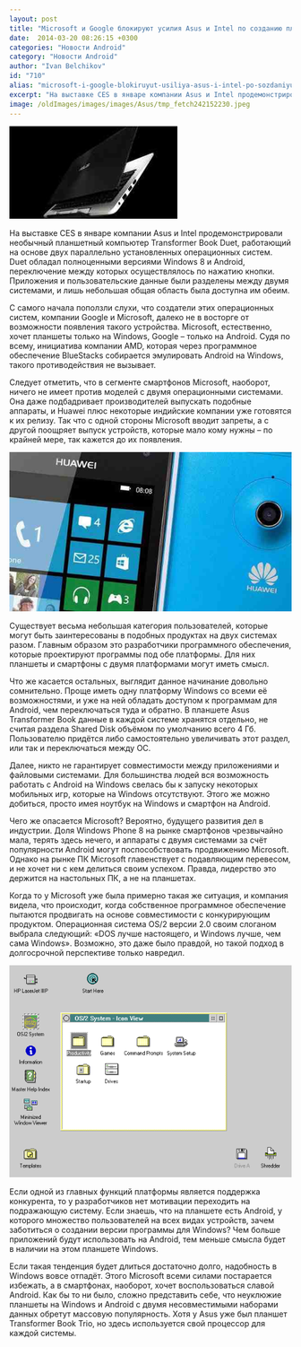```yaml
---
layout: post
title: "Microsoft и Google блокируют усилия Asus и Intel по созданию планшета с двумя системами"
date:  2014-03-20 08:26:15 +0300
categories: "Новости Android"
category: "Новости Android"
author: "Ivan Belchikov"
id: "710"
alias: "microsoft-i-google-blokiruyut-usiliya-asus-i-intel-po-sozdaniyu-plansheta-s-dvumya-sistemami"
excerpt: "На выставке CES в январе компании Asus и Intel продемонстрировали необычный планшетный компьютер Transformer Book Duet, работающий на основе двух параллельно установленных операционных систем. Duet обладал полноценными версиями Windows 8 и Android, переключение между которых осуществлялось по нажатию кнопки. Приложения и пользовательские данные были разделены между двумя системами, и лишь небольшая общая область была доступна им обеим."
image: /oldImages/images/images/Asus/tmp_fetch242152230.jpeg
---
```

<img  src="/oldImages/images/images/Asus/tmp_fetch242152230.jpeg" alt="Asus Transformer Book Duet" />

На выставке CES в январе компании Asus и Intel продемонстрировали необычный планшетный компьютер Transformer Book Duet, работающий на основе двух параллельно установленных операционных систем. Duet обладал полноценными версиями Windows 8 и Android, переключение между которых осуществлялось по нажатию кнопки. Приложения и пользовательские данные были разделены между двумя системами, и лишь небольшая общая область была доступна им обеим.


С самого начала поползли слухи, что создатели этих операционных систем, компании Google и Microsoft, далеко не в восторге от возможности появления такого устройства. Microsoft, естественно, хочет планшеты только на Windows, Google – только на Android. Судя по всему, инициатива компании AMD, которая через программное обеспечение BlueStacks собирается эмулировать Android на Windows, такого противодействия не вызывает.

Следует отметить, что в сегменте смартфонов Microsoft, наоборот, ничего не имеет против моделей с двумя операционными системами. Она даже подбадривает производителей выпускать подобные аппараты, и Huawei плюс некоторые индийские компании уже готовятся к их релизу. Так что с одной стороны Microsoft вводит запреты, а с другой поощряет выпуск устройств, которые мало кому нужны – по крайней мере, так кажется до их появления.

<img  src="/oldImages/images/images/Microsoft/tmp_fetch21267946574.jpeg" alt="Смартфон  Huawei с двумя системами" />


Существует весьма небольшая категория пользователей, которые могут быть заинтересованы в подобных продуктах на двух системах разом. Главным образом это разработчики программного обеспечения, которые проектируют программы под обе платформы. Для них планшеты и смартфоны с двумя платформами могут иметь смысл.

Что же касается остальных, выглядит данное начинание довольно сомнительно. Проще иметь одну платформу Windows со всеми её возможностями, и уже на ней обладать доступом к программам для Android, чем переключаться туда и обратно. В планшете Asus Transformer Book данные в каждой системе хранятся отдельно, не считая раздела Shared Disk объёмом по умолчанию всего 4 Гб. Пользователю придётся либо самостоятельно увеличивать этот раздел, или так и переключаться между ОС.

Далее, никто не гарантирует совместимости между приложениями и файловыми системами. Для большинства людей вся возможность работать с Android на Windows свелась бы к запуску некоторых мобильных игр, которые на Windows отсутствуют. Этого же можно добиться, просто имея ноутбук на Windows и смартфон на Android.

Чего же опасается Microsoft? Вероятно, будущего развития дел в индустрии. Доля Windows Phone 8 на рынке смартфонов чрезвычайно мала, терять здесь нечего, и аппараты с двумя системами за счёт популярности Android могут поспособствовать продвижению Microsoft. Однако на рынке ПК Microsoft главенствует с подавляющим перевесом, и не хочет ни с кем делиться своим успехом. Правда, лидерство это держится на настольных ПК, а не на планшетах.

Когда то у Microsoft уже была примерно такая же ситуация, и компания видела, что происходит, когда собственное программное обеспечение пытаются продвигать на основе совместимости с конкурирующим продуктом. Операционная система OS/2 версии 2.0 своим слоганом выбрала следующий: «DOS лучше настоящего, и Windows лучше, чем сама Windows». Возможно, это даже было правдой, но такой подход в долгосрочной перспективе только навредил.

<img  src="/oldImages/images/images/Microsoft/tmp_fetch52084474.png" alt="Операционная система OS/2" />


Если одной из главных функций платформы является поддержка конкурента, то у разработчиков нет мотивации переходить на подражающую систему. Если знаешь, что на планшете есть Android, у которого множество пользователей на всех видах устройств, зачем заботиться о создании версии программы для Windows? Чем больше приложений будут использовать на Android, тем меньше смысла будет в наличии на этом планшете Windows.

Если такая тенденция будет длиться достаточно долго, надобность в Windows вовсе отпадёт. Этого Microsoft всеми силами постарается избежать, а в смартфонах, наоборот, хочет воспользоваться славой Android. Как бы то ни было, сложно представить себе, что неуклюжие планшеты на Windows и Android с двумя несовместимыми наборами данных обретут массовую популярность. Хотя у Asus уже был планшет Transformer Book Trio, но здесь используется свой процессор для каждой системы.
